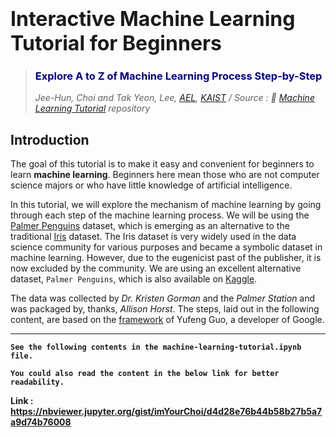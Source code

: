 # <font size = '6'>Interactive Machine Learning Tutorial for Beginners</font>

> ### <font color = 'darkblue'>Explore A to Z of Machine Learning Process Step-by-Step</font>
> _Jee-Hun, Choi and Tak Yeon, Lee, [AEL](https://reflect9.github.io/ael/), [KAIST](https://kaist.ac.kr/en/) / Source : 🤖 [Machine Learning Tutorial](https://github.com/imYourChoi/machine-learning-tutorial) repository_

## Introduction

The goal of this tutorial is to make it easy and convenient for beginners to learn __machine learning__. Beginners here mean those who are not computer science majors or who have little knowledge of artificial intelligence.

In this tutorial, we will explore the mechanism of machine learning by going through each step of the machine learning process. We will be using the [Palmer Penguins](https://github.com/allisonhorst/palmerpenguins) dataset, which is emerging as an alternative to the traditional [Iris](https://archive.ics.uci.edu/ml/datasets/iris) dataset. The Iris dataset is very widely used in the data science community for various purposes and became a symbolic dataset in machine learning. However, due to the eugenicist past of the publisher, it is now excluded by the community. We are using an excellent alternative dataset, `Palmer Penguins`, which is also available on [Kaggle](https://www.kaggle.com/ashkhagan/palmer-penguins-datasetalternative-iris-dataset).

The data was collected by _Dr. Kristen Gorman_ and the _Palmer Station_ and was packaged by, thanks, _Allison Horst_. The steps, laid out in the following content, are based on the [framework](https://www.youtube.com/watch?v=nKW8Ndu7Mjw) of Yufeng Guo, a developer of Google.

---

__`See the following contents in the machine-learning-tutorial.ipynb file.`__

__`You could also read the content in the below link for better readability.`__

__Link : https://nbviewer.jupyter.org/gist/imYourChoi/d4d28e76b44b58b27b5a7a9d74b76008__
